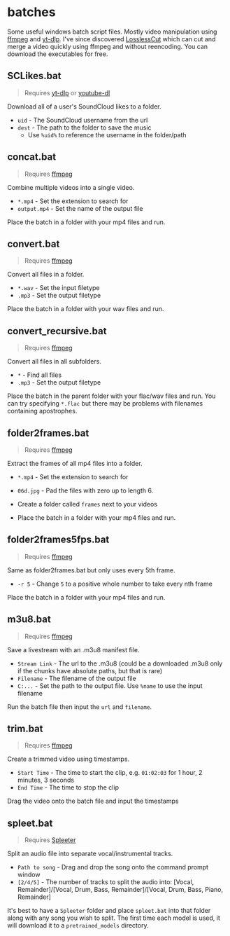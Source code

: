# batches
Some useful windows batch script files. Mostly video manipulation using [ffmpeg](https://ffmpeg.org/download.html#build-windows) and [yt-dlp](https://github.com/yt-dlp/yt-dlp#installation). I've since discovered [LosslessCut](https://github.com/mifi/lossless-cut#download) which can cut and merge a video quickly using ffmpeg and without reencoding. You can download the executables for free.

## SCLikes.bat
> Requires [yt-dlp](https://github.com/yt-dlp/yt-dlp#installation) or [youtube-dl](https://ytdl-org.github.io/youtube-dl/download.html)

Download all of a user's SoundCloud likes to a folder.

- `uid` - The SoundCloud username from the url
- `dest` - The path to the folder to save the music
  - Use `%uid%` to reference the username in the folder/path


## concat.bat
> Requires [ffmpeg](https://ffmpeg.org/download.html#build-windows)

Combine multiple videos into a single video.

- `*.mp4` - Set the extension to search for
- `output.mp4` - Set the name of the output file

Place the batch in a folder with your mp4 files and run.


## convert.bat
> Requires [ffmpeg](https://ffmpeg.org/download.html#build-windows)

Convert all files in a folder.

- `*.wav` - Set the input filetype
- `.mp3` - Set the output filetype

Place the batch in a folder with your wav files and run.


## convert_recursive.bat
> Requires [ffmpeg](https://ffmpeg.org/download.html#build-windows)

Convert all files in all subfolders.

- `*` - Find all files
- `.mp3` - Set the output filetype

Place the batch in the parent folder with your flac/wav files and run. You can try specifying `*.flac` but there may be problems with filenames containing apostrophes.


## folder2frames.bat
> Requires [ffmpeg](https://ffmpeg.org/download.html#build-windows)

Extract the frames of all mp4 files into a folder.

- `*.mp4` - Set the extension to search for
- `06d.jpg` - Pad the files with zero up to length 6.

- Create a folder called `frames` next to your videos
- Place the batch in a folder with your mp4 files and run.


## folder2frames5fps.bat
> Requires [ffmpeg](https://ffmpeg.org/download.html#build-windows)

Same as folder2frames.bat but only uses every 5th frame.

- `-r 5` - Change `5` to a positive whole number to take every nth frame

Place the batch in a folder with your mp4 files and run.


## m3u8.bat
> Requires [ffmpeg](https://ffmpeg.org/download.html#build-windows)

Save a livestream with an .m3u8 manifest file.

- `Stream Link` - The url to the .m3u8 (could be a downloaded .m3u8 only if the chunks have absolute paths, but that is rare)
- `Filename` - The filename of the output file
- `C:...` - Set the path to the output file. Use `%name` to use the input filename

Run the batch file then input the `url` and `filename`.


## trim.bat
> Requires [ffmpeg](https://ffmpeg.org/download.html#build-windows)

Create a trimmed video using timestamps.

- `Start Time` - The time to start the clip, e.g. `01:02:03` for 1 hour, 2 minutes, 3 seconds
- `End Time` - The time to stop the clip

Drag the video onto the batch file and input the timestamps


## spleet.bat
> Requires [Spleeter](https://github.com/deezer/spleeter)

Split an audio file into separate vocal/instrumental tracks.

- `Path to song` - Drag and drop the song onto the command prompt window
- `[2/4/5]` - The number of tracks to split the audio into: [Vocal, Remainder]/[Vocal, Drum, Bass, Remainder]/[Vocal, Drum, Bass, Piano, Remainder]

It's best to have a `Spleeter` folder and place `spleet.bat` into that folder along with any song you wish to split. The first time each model is used, it will download it to a `pretrained_models` directory.
